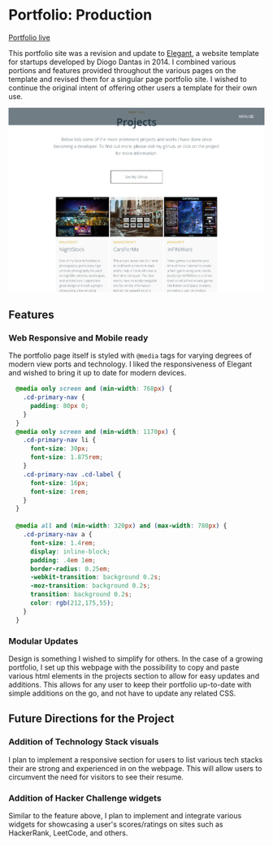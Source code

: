 # Portfolio: Production

[Portfolio live][live]

[live]: http://www.akashpreetsingh.com
[diogodantas]: https://www.behance.net/gallery/20014792/Elegant-Free-HTML-PSD

This portfolio site was a revision and update to [Elegant][diogodantas], a website template for startups developed by Diogo Dantas in 2014. I combined various portions and features provided throughout the various pages on the template and revised them for a singular page portfolio site. I wished to continue the original intent of offering other users a template for their own use.


![image of portfolio](doc/images/portfolio.png)


## Features


### Web Responsive and Mobile ready
The portfolio page itself is styled with ``@media`` tags for varying degrees of modern view ports and technology. I liked the responsiveness of Elegant and wished to bring it up to date for modern devices.

```css
  @media only screen and (min-width: 768px) {
    .cd-primary-nav {
      padding: 80px 0;
    }
  }
  @media only screen and (min-width: 1170px) {
    .cd-primary-nav li {
      font-size: 30px;
      font-size: 1.875rem;
    }
    .cd-primary-nav .cd-label {
      font-size: 16px;
      font-size: 1rem;
    }
  }

  @media all and (min-width: 320px) and (max-width: 780px) {
  	.cd-primary-nav a {
  	  font-size: 1.4rem;
  	  display: inline-block;
  	  padding: .4em 1em;
  	  border-radius: 0.25em;
  	  -webkit-transition: background 0.2s;
  	  -moz-transition: background 0.2s;
  	  transition: background 0.2s;
  	  color: rgb(212,175,55);
  	}
  }
```

### Modular Updates
Design is something I wished to simplify for others. In the case of a growing portfolio, I set up this webpage with the possibility to copy and paste various html elements in the projects section to allow for easy updates and additions. This allows for any user to keep their portfolio up-to-date with simple additions on the go, and not have to update any related CSS.


## Future Directions for the Project


### Addition of Technology Stack visuals
I plan to implement a responsive section for users to list various tech stacks their are strong and experienced in on the webpage. This will allow users to circumvent the need for visitors to see their resume.

### Addition of Hacker Challenge widgets
Similar to the feature above, I plan to implement and integrate various widgets for showcasing a user's scores/ratings on sites such as HackerRank, LeetCode, and others.
